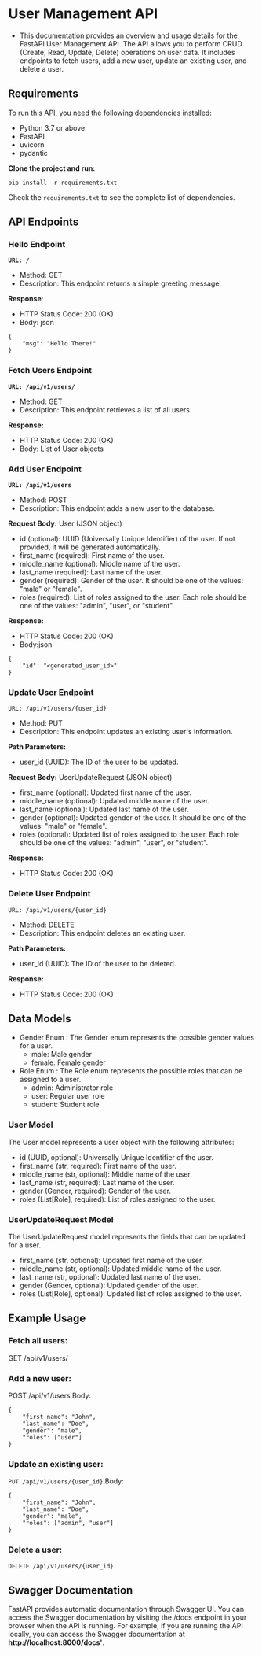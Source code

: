 # User Management API
- This documentation provides an overview and usage details for the FastAPI User Management API. The API allows you to perform CRUD (Create, Read, Update, Delete) operations on user data. It includes endpoints to fetch users, add a new user, update an existing user, and delete a user.

## Requirements
To run this API, you need the following dependencies installed:
- Python 3.7 or above
- FastAPI
- uvicorn
- pydantic  

**Clone the project and run:**
```
pip install -r requirements.txt
```
Check the `requirements.txt` to see the complete list of dependencies.

## API Endpoints

### Hello Endpoint
**`URL: /`**

- Method: GET
- Description: This endpoint returns a simple greeting message.

**Response**:
- HTTP Status Code: 200 (OK)
- Body: json
```
{
    "msg": "Hello There!"
}
```

### Fetch Users Endpoint
**`URL: /api/v1/users/`**

- Method: GET
- Description: This endpoint retrieves a list of all users.

**Response:**
- HTTP Status Code: 200 (OK)
- Body: List of User objects

### Add User Endpoint
**`URL: /api/v1/users`**

- Method: POST
- Description: This endpoint adds a new user to the database.

**Request Body:**
User (JSON object)
- id (optional): UUID (Universally Unique Identifier) of the user. If not provided, it will be generated automatically.
- first_name (required): First name of the user.
- middle_name (optional): Middle name of the user.
- last_name (required): Last name of the user.
- gender (required): Gender of the user. It should be one of the values: "male" or "female".
- roles (required): List of roles assigned to the user. Each role should be one of the values: "admin", "user", or "student".

**Response:**
- HTTP Status Code: 200 (OK)
- Body:json
```
{
    "id": "<generated_user_id>"
}
```

### Update User Endpoint
`URL: /api/v1/users/{user_id}`
- Method: PUT
- Description: This endpoint updates an existing user's information.

**Path Parameters:**
- user_id (UUID): The ID of the user to be updated.

**Request Body:**
UserUpdateRequest (JSON object)
- first_name (optional): Updated first name of the user.
- middle_name (optional): Updated middle name of the user.
- last_name (optional): Updated last name of the user.
- gender (optional): Updated gender of the user. It should be one of the values: "male" or "female".
- roles (optional): Updated list of roles assigned to the user. Each role should be one of the values: "admin", "user", or "student".

**Response:**
- HTTP Status Code: 200 (OK)

### Delete User Endpoint
`URL: /api/v1/users/{user_id}`

- Method: DELETE
- Description: This endpoint deletes an existing user.

**Path Parameters:**
- user_id (UUID): The ID of the user to be deleted.

**Response:**
- HTTP Status Code: 200 (OK)

## Data Models
- Gender Enum : The Gender enum represents the possible gender values for a user.
    - male: Male gender
    - female: Female gender
- Role Enum : The Role enum represents the possible roles that can be assigned to a user.
    - admin: Administrator role
    - user: Regular user role
    - student: Student role

### User Model
The User model represents a user object with the following attributes:

- id (UUID, optional): Universally Unique Identifier of the user.
- first_name (str, required): First name of the user.
- middle_name (str, optional): Middle name of the user.
- last_name (str, required): Last name of the user.
- gender (Gender, required): Gender of the user.
- roles (List[Role], required): List of roles assigned to the user.

### UserUpdateRequest Model
The UserUpdateRequest model represents the fields that can be updated for a user.

- first_name (str, optional): Updated first name of the user.
- middle_name (str, optional): Updated middle name of the user.
- last_name (str, optional): Updated last name of the user.
- gender (Gender, optional): Updated gender of the user.
- roles (List[Role], optional): Updated list of roles assigned to the user.

## Example Usage

### Fetch all users:

GET /api/v1/users/

### Add a new user:

POST /api/v1/users
Body:
```
{
    "first_name": "John",
    "last_name": "Doe",
    "gender": "male",
    "roles": ["user"]
}
```

### Update an existing user:

`PUT /api/v1/users/{user_id}`
Body:
```
{
    "first_name": "John",
    "last_name": "Doe",
    "gender": "male",
    "roles": ["admin", "user"]
}

```

### Delete a user:

`DELETE /api/v1/users/{user_id}`


## Swagger Documentation
FastAPI provides automatic documentation through Swagger UI. You can access the Swagger documentation by visiting the /docs endpoint in your browser when the API is running. For example, if you are running the API locally, you can access the Swagger documentation at **http://localhost:8000/docs'**.